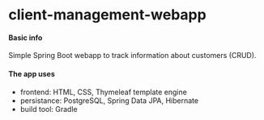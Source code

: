 # client-management-webapp

#### Basic info
Simple Spring Boot webapp to track information about customers (CRUD).

#### The app uses
- frontend: HTML, CSS, Thymeleaf template engine
- persistance: PostgreSQL, Spring Data JPA, Hibernate
- build tool: Gradle
